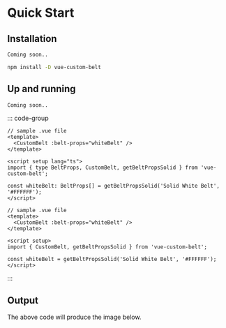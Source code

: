 # Quick Start

<div style="text-align: right;">
<SelectFramework
   :callback="frameworkCallback"
/>
</div>

## Installation

<div v-if="selectedFramework === '0'">

```html
Coming soon..
```

</div>
<div v-if="selectedFramework === '1'">

```sh
npm install -D vue-custom-belt
```

</div>

## Up and running

<div v-if="selectedFramework === '0'">

```html
Coming soon..
```

</div>
<div v-if="selectedFramework === '1'">

::: code-group

```vue [TypeScript]
// sample .vue file
<template>
  <CustomBelt :belt-props="whiteBelt" />
</template>

<script setup lang="ts">
import { type BeltProps, CustomBelt, getBeltPropsSolid } from 'vue-custom-belt';

const whiteBelt: BeltProps[] = getBeltPropsSolid('Solid White Belt', '#FFFFFF');
</script>
```

```vue [JavaScript]
// sample .vue file
<template>
  <CustomBelt :belt-props="whiteBelt" />
</template>

<script setup>
import { CustomBelt, getBeltPropsSolid } from 'vue-custom-belt';

const whiteBelt = getBeltPropsSolid('Solid White Belt', '#FFFFFF');
</script>
```

:::

</div>

## Output

The above code will produce the image below.

<WhiteBelt style="padding-top: 50px; max-width: 600px;"/>

<script setup lang="ts">
import { ref } from 'vue'
import WhiteBelt from '../components/WhiteBelt.vue';
import SelectFramework from '../components/SelectFramework.vue';

const selectedFramework = ref('0');

const frameworkCallback = (newValue) => {
  selectedFramework.value = newValue;
}
</script>
